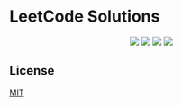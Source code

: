 # LeetCode Solutions

<p align="center">
    <img src="https://img.shields.io/github/license/sculpta/LeetCode.svg"/>
    <img src="https://img.shields.io/github/repo-size/sculpta/LeetCode.svg"/>
    <img src="https://img.shields.io/github/last-commit/sculpta/LeetCode.svg"/>
    <img src="https://img.shields.io/badge/language-java-B07219.svg"/>
</p>


## License

[MIT](LICENSE)
